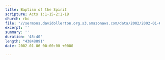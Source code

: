 ```yaml
---
title: Baptism of the Spirit
scripture: Acts 1:1-15-2:1-18
church: rbc
file: "//sermons.davidollerton.org.s3.amazonaws.com/data/2002/2002-01-06-am.mp3"
excerpt: ''
summary: ''
duration: '45:40'
length: "43848891"
date: 2002-01-06 00:00:00 +0000

---
```


